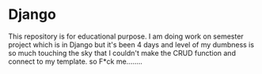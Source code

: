 # Django
This repository is for educational purpose. I am doing work on semester project which is in Django but it's been 4 days and level of my dumbness is so much touching the sky that I couldn't make the CRUD function and connect to my template. so F*ck me........
